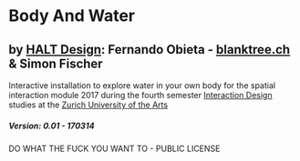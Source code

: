 # Body And Water

## by [HALT Design](https://halt.design/): Fernando Obieta - [blanktree.ch](https://blanktree.ch) & Simon Fischer
Interactive installation to explore water in your own body for the spatial interaction module 2017 during the fourth semester [Interaction Design](http://iad.zhdk.ch/) studies at the [Zurich University of the Arts](https://www.zhdk.ch/)

##### Version: 0.01 - 170314

DO WHAT THE FUCK YOU WANT TO - PUBLIC LICENSE